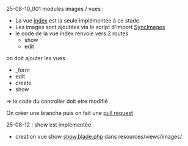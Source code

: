 25-08-10_001 
modules images / vues :    
- La vue [index](../../srcLaravel/resources/views/images/index.blade.php) est la seule implémentée à ce stade.
- Les images sont ajoutées via le script d'import [SyncImages](../../srcLaravel/app/Console/Commands/SyncImages.php)
- le code de la vue index renvoie vers 2 routes
    - show
    - edit

 on doit ajouter les vues 
 - _form
 - edit
 - create
 - show
 
 => le code du controller doit etre modifié
 

On créer une branche puis on fait une [pull request](https://github.com/arbph-dev/Laravel-discovery/pull/2)

25-08-12 : show est implémentée
- creation vue show [show.blade.php](../../srcLaravel/resources/views/images/show.blade.php) dans resources/views/images/
